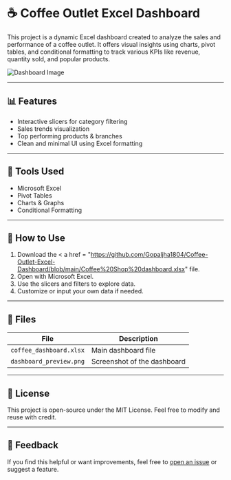 # ☕ Coffee Outlet Excel Dashboard

This project is a dynamic Excel dashboard created to analyze the sales and performance of a coffee outlet. It offers visual insights using charts, pivot tables, and conditional formatting to track various KPIs like revenue, quantity sold, and popular products.

![Dashboard Image](https://github.com/user-attachments/assets/f9e4f9af-5745-4037-b655-5a0c7145ec72)

---

## 📊 Features

- Interactive slicers for category filtering
- Sales trends visualization
- Top performing products & branches
- Clean and minimal UI using Excel formatting

---

## 🧩 Tools Used

- Microsoft Excel
- Pivot Tables
- Charts & Graphs
- Conditional Formatting

---

## 🔧 How to Use

1. Download the < a href = "https://github.com/Gopaljha1804/Coffee-Outlet-Excel-Dashboard/blob/main/Coffee%20Shop%20dashboard.xlsx" </a> file.
2. Open with Microsoft Excel.
3. Use the slicers and filters to explore data.
4. Customize or input your own data if needed.

---

## 📁 Files

| File | Description |
|------|-------------|
| `coffee_dashboard.xlsx` | Main dashboard file |
| `dashboard_preview.png` | Screenshot of the dashboard |

---

## 📄 License

This project is open-source under the MIT License. Feel free to modify and reuse with credit.

---

## 💬 Feedback

If you find this helpful or want improvements, feel free to [open an issue](https://github.com/yourusername/coffee-dashboard/issues) or suggest a feature.
